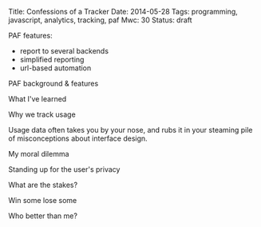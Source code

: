 Title: Confessions of a Tracker
Date: 2014-05-28
Tags: programming, javascript, analytics, tracking, paf
Mwc: 30
Status: draft

PAF features:

 - report to several backends
 - simplified reporting
 - url-based automation

PAF background & features

What I've learned

Why we track usage

Usage data often takes you by your nose, and rubs it in your steaming pile of
misconceptions about interface design.

My moral dilemma

Standing up for the user's privacy

What are the stakes?

Win some lose some

Who better than me?
